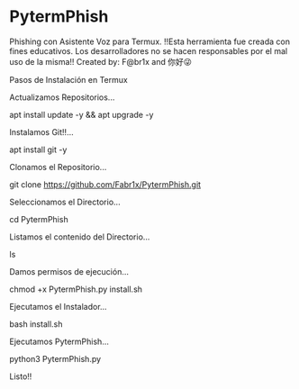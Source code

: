 # PytermPhish
Phishing con Asistente Voz para Termux.
!!Esta herramienta fue creada con fines educativos.
Los desarrolladores no se hacen responsables por el mal uso de la misma!!
Created by: F@br1x and 你好😜

Pasos de Instalación en Termux

Actualizamos Repositorios...

apt install update -y && apt upgrade -y

Instalamos Git!!...

apt install git -y

Clonamos el Repositorio...

git clone https://github.com/Fabr1x/PytermPhish.git

Seleccionamos el Directorio...

cd PytermPhish 

Listamos el contenido del Directorio...

ls

Damos permisos de ejecución...

chmod +x PytermPhish.py install.sh

Ejecutamos el Instalador...

bash install.sh

Ejecutamos PytermPhish...

python3 PytermPhish.py

Listo!!
